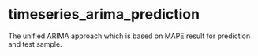 # timeseries_arima_prediction
The unified ARIMA approach which is based on MAPE result for prediction and test sample. 
